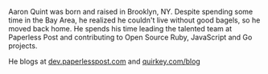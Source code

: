 Aaron Quint was born and raised in Brooklyn, NY. Despite spending some time in the Bay Area, he realized he couldn't live without good bagels, so he moved back home. He spends his time leading the talented team at Paperless Post and contributing to Open Source Ruby, JavaScript and Go projects.

He blogs at [dev.paperlesspost.com](http://dev.paperlesspost.com/) and [quirkey.com/blog](http://quirkey.com/blog)
